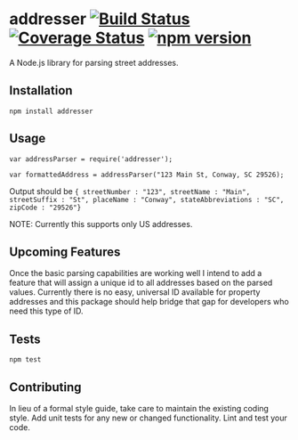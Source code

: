 addresser [![Build Status](https://travis-ci.org/moneals/addresser.svg?branch=master)](https://travis-ci.org/moneals/addresser) [![Coverage Status](https://coveralls.io/repos/github/moneals/addresser/badge.svg?branch=master)](https://coveralls.io/github/moneals/addresser?branch=master) [![npm version](https://badge.fury.io/js/addresser.svg)](https://badge.fury.io/js/addresser)
=========

A Node.js library for parsing street addresses.

## Installation

  `npm install addresser`

## Usage

    var addressParser = require('addresser');

    var formattedAddress = addressParser("123 Main St, Conway, SC 29526);
 
   Output should be `{ streetNumber : "123",
                       streetName : "Main",
                       streetSuffix : "St",
                       placeName : "Conway",
                       stateAbbreviations : "SC",
                       zipCode : "29526"}`
                       
  NOTE: Currently this supports only US addresses.

## Upcoming Features

Once the basic parsing capabilities are working well I intend to add a 
feature that will assign a unique id to all addresses based on the parsed
values. Currently there is no easy, universal ID available for property
addresses and this package should help bridge that gap for developers who 
need this type of ID.
    
## Tests

  `npm test`

## Contributing

In lieu of a formal style guide, take care to maintain the existing coding style. Add unit tests for any new or changed functionality. Lint and test your code.
